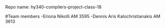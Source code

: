 Repo name: hy340-compilers-project-class-18

#Team members
-Eriona Nikolli AM 3595
-Dennis Aris Kalochristianakis AM 3613